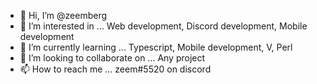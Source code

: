 - 👋 Hi, I’m @zeemberg
- 👀 I’m interested in ... Web development, Discord development, Mobile development
- 🌱 I’m currently learning ... Typescript, Mobile development, V, Perl
- 💞️ I’m looking to collaborate on ... Any project
- 📫 How to reach me ... zeem#5520 on discord
